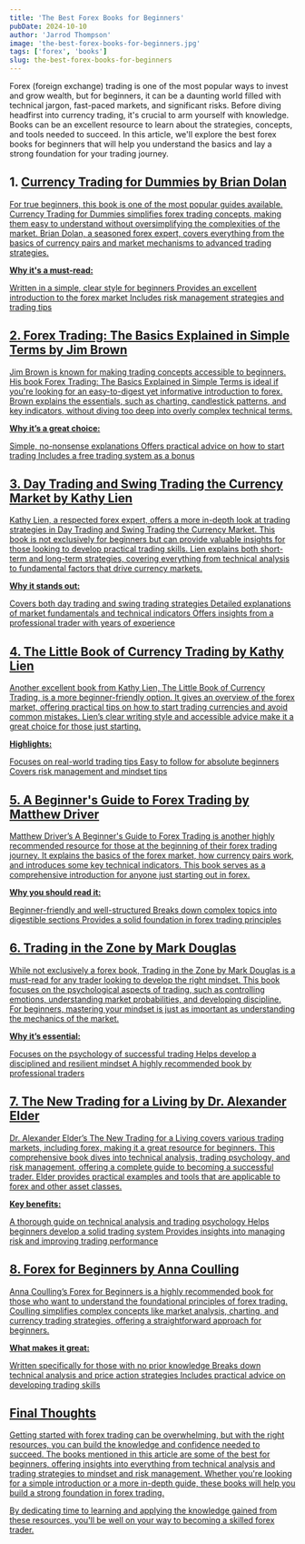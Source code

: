```yaml
---
title: 'The Best Forex Books for Beginners'
pubDate: 2024-10-10
author: 'Jarrod Thompson'
image: 'the-best-forex-books-for-beginners.jpg'
tags: ['forex', 'books']
slug: the-best-forex-books-for-beginners
---
```


Forex (foreign exchange) trading is one of the most popular ways to invest and grow wealth, but for beginners, it can be a daunting world filled with technical jargon, fast-paced markets, and significant risks. Before diving headfirst into currency trading, it's crucial to arm yourself with knowledge. Books can be an excellent resource to learn about the strategies, concepts, and tools needed to succeed. In this article, we'll explore the best forex books for beginners that will help you understand the basics and lay a strong foundation for your trading journey.

## **1. <a href="https://amzn.to/4f3G214"/>Currency Trading for Dummies by Brian Dolan**

For true beginners, this book is one of the most popular guides available. Currency Trading for Dummies simplifies forex trading concepts, making them easy to understand without oversimplifying the complexities of the market. Brian Dolan, a seasoned forex expert, covers everything from the basics of currency pairs and market mechanisms to advanced trading strategies.

<b>Why it's a must-read:</b>

Written in a simple, clear style for beginners
Provides an excellent introduction to the forex market
Includes risk management strategies and trading tips

## **2. <a href="https://amzn.to/3Y2Wrfz"/>Forex Trading: The Basics Explained in Simple Terms by Jim Brown**

Jim Brown is known for making trading concepts accessible to beginners. His book Forex Trading: The Basics Explained in Simple Terms is ideal if you're looking for an easy-to-digest yet informative introduction to forex. Brown explains the essentials, such as charting, candlestick patterns, and key indicators, without diving too deep into overly complex technical terms.

<b>Why it’s a great choice:</b>

Simple, no-nonsense explanations
Offers practical advice on how to start trading
Includes a free trading system as a bonus

## **3. <a href="https://amzn.to/3UaDo1P"/>Day Trading and Swing Trading the Currency Market by Kathy Lien**

Kathy Lien, a respected forex expert, offers a more in-depth look at trading strategies in Day Trading and Swing Trading the Currency Market. This book is not exclusively for beginners but can provide valuable insights for those looking to develop practical trading skills. Lien explains both short-term and long-term strategies, covering everything from technical analysis to fundamental factors that drive currency markets.

<b>Why it stands out:</b>

Covers both day trading and swing trading strategies
Detailed explanations of market fundamentals and technical indicators
Offers insights from a professional trader with years of experience

## **4. <a href="https://amzn.to/3YmEABs"/>The Little Book of Currency Trading by Kathy Lien**

Another excellent book from Kathy Lien, The Little Book of Currency Trading, is a more beginner-friendly option. It gives an overview of the forex market, offering practical tips on how to start trading currencies and avoid common mistakes. Lien’s clear writing style and accessible advice make it a great choice for those just starting.

<b>Highlights:</b>

Focuses on real-world trading tips
Easy to follow for absolute beginners
Covers risk management and mindset tips

## **5. <a href="https://amzn.to/407QHnl"/>A Beginner's Guide to Forex Trading by Matthew Driver**

Matthew Driver’s A Beginner's Guide to Forex Trading is another highly recommended resource for those at the beginning of their forex trading journey. It explains the basics of the forex market, how currency pairs work, and introduces some key technical indicators. This book serves as a comprehensive introduction for anyone just starting out in forex.

<b>Why you should read it:</b>

Beginner-friendly and well-structured
Breaks down complex topics into digestible sections
Provides a solid foundation in forex trading principles

## **6. <a href="https://amzn.to/3BJcHLf"/>Trading in the Zone by Mark Douglas**

While not exclusively a forex book, Trading in the Zone by Mark Douglas is a must-read for any trader looking to develop the right mindset. This book focuses on the psychological aspects of trading, such as controlling emotions, understanding market probabilities, and developing discipline. For beginners, mastering your mindset is just as important as understanding the mechanics of the market.

<b>Why it’s essential:</b>

Focuses on the psychology of successful trading
Helps develop a disciplined and resilient mindset
A highly recommended book by professional traders

## **7. <a href="https://amzn.to/4dKA708"/>The New Trading for a Living by Dr. Alexander Elder**

Dr. Alexander Elder’s The New Trading for a Living covers various trading markets, including forex, making it a great resource for beginners. This comprehensive book dives into technical analysis, trading psychology, and risk management, offering a complete guide to becoming a successful trader. Elder provides practical examples and tools that are applicable to forex and other asset classes.

<b>Key benefits:</b>

A thorough guide on technical analysis and trading psychology
Helps beginners develop a solid trading system
Provides insights into managing risk and improving trading performance

## **8. <a href="https://amzn.to/4eYbsXr"/>Forex for Beginners by Anna Coulling**

Anna Coulling’s Forex for Beginners is a highly recommended book for those who want to understand the foundational principles of forex trading. Coulling simplifies complex concepts like market analysis, charting, and currency trading strategies, offering a straightforward approach for beginners.

<b>What makes it great:</b>

Written specifically for those with no prior knowledge
Breaks down technical analysis and price action strategies
Includes practical advice on developing trading skills

## **Final Thoughts**

Getting started with forex trading can be overwhelming, but with the right resources, you can build the knowledge and confidence needed to succeed. The books mentioned in this article are some of the best for beginners, offering insights into everything from technical analysis and trading strategies to mindset and risk management. Whether you're looking for a simple introduction or a more in-depth guide, these books will help you build a strong foundation in forex trading.

By dedicating time to learning and applying the knowledge gained from these resources, you'll be well on your way to becoming a skilled forex trader.
